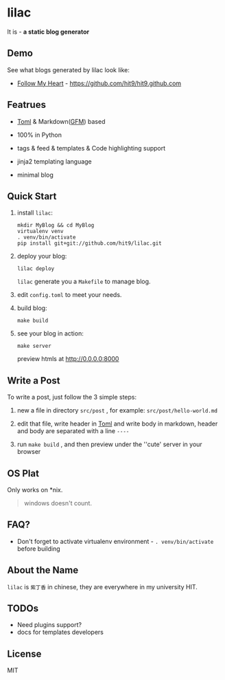 lilac
=====

It is - **a static blog generator**

Demo
----

See what blogs generated by lilac look like:

- [Follow My Heart](http://hit9.org/) -  https://github.com/hit9/hit9.github.com

Featrues
--------

- [Toml](https://github.com/mojombo/toml) & Markdown([GFM](http://github.github.com/github-flavored-markdown/)) based

- 100% in Python

- tags & feed & templates & Code highlighting support

- jinja2 templating language

- minimal blog

Quick Start
-----------

1. install `lilac`:

   ```shell
   mkdir MyBlog && cd MyBlog
   virtualenv venv
   . venv/bin/activate
   pip install git+git://github.com/hit9/lilac.git
   ```

2. deploy your blog:

   ```shell
   lilac deploy
   ```

   `lilac` generate you a `Makefile` to manage blog.

3. edit `config.toml` to meet your needs.

4. build blog:

   ```
   make build
   ```

5. see your blog in action:

   ```
   make server
   ```

   preview htmls at http://0.0.0.0:8000


Write a Post
------------

To write a post, just follow the 3 simple steps:

1. new a file in directory `src/post` , for example: `src/post/hello-world.md`

2. edit that file, write header in [Toml](https://github.com/mojombo/toml) and
write body in markdown, header and body are separated with a line `----`

3. run `make build` , and then preview under the ''cute' server in your browser

OS Plat
--------

Only works on \*nix.

> windows doesn't count.


FAQ?
-----

- Don't forget to activate virtualenv environment - `. venv/bin/activate` before building

About the Name
--------------
 
`lilac` is `紫丁香` in chinese, they are everywhere in my university HIT.

TODOs
-----

- Need plugins support?
- docs for templates developers

License
-------

MIT
